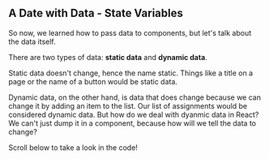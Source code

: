 ## A Date with Data - State Variables

So now, we learned how to pass data to components, but let's talk about the data itself.

There are two types of data: **static data** and **dynamic data**.

Static data doesn't change, hence the name static. Things like a title on a page or the name of a button would be static data.

Dynamic data, on the other hand, is data that does change because we can change it by adding an item to the list. Our list of assignments would be considered dynamic data. But how do we deal with dyanmic data in React? We can't just dump it in a component, because how will we tell the data to change?


Scroll below to take a look in the code!

